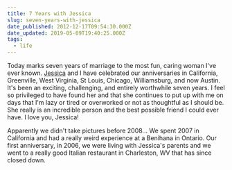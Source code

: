 ```yaml
---
title: 7 Years with Jessica
slug: seven-years-with-jessica
date_published: 2012-12-17T09:54:30.000Z
date_updated: 2019-05-09T19:40:25.000Z
tags:
  - life
---
```


Today marks seven years of marriage to the most fun, caring woman I've ever known. [Jessica](https://waysideviolet.com) and I have celebrated our anniversaries in California, Greenville, West Virginia, St Louis, Chicago, Williamsburg, and now Austin. It's been an exciting, challenging, and entirely worthwhile seven years. I feel so privileged to have found her and that she continues to put up with me on days that I'm lazy or tired or overworked or not as thoughtful as I should be. She really is an incredible person and the best possible friend I could ever have. I love you, Jessica!

Apparently we didn't take pictures before 2008... We spent 2007 in California and had a really weird experience at a Benihana in Ontario. Our first anniversary, in 2006, we were living with Jessica's parents and we went to a really good Italian restaurant in Charleston, WV that has since closed down.

